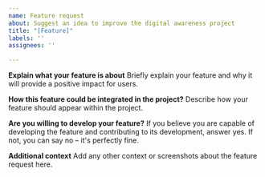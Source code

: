 ```yaml
---
name: Feature request
about: Suggest an idea to improve the digital awareness project
title: "[Feature]"
labels: ''
assignees: ''

---
```


**Explain what your feature is about**
Briefly explain your feature and why it will provide a positive impact for users.

**How this feature could be integrated in the project?**
Describe how your feature should appear within the project.

**Are you willing to develop your feature?**
If you believe you are capable of developing the feature and contributing to its development, answer yes. If not, you can say no – it's perfectly fine.

**Additional context**
Add any other context or screenshots about the feature request here.
